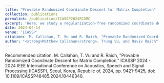 ```yaml
---
title: "Provable Randomized Coordinate Descent for Matrix Completion"
collection: publications
permalink: /publication/ICASSP2024RCDMC
excerpt: 'Here, we study a regularization-free randomized coordinate descent method that uses an efficient periodic refactorization to guarantee a linear convergence rate.'
date: 2024-04-14
venue: 'ICASSP'
citation: 'M. Callahan, T. Vu and R. Raich, "Provable Randomized Coordinate Descent for Matrix Completion," ICASSP 2024 - 2024 IEEE International Conference on Acoustics, Speech and Signal Processing (ICASSP), Seoul, Korea, Republic of, 2024, pp. 9421-9425, doi: 10.1109/ICASSP48485.2024.10446340.'
author: "<strong>Matthew Callahan</strong>, Trung Vu, and Raviv Raich" 
---
```


Recommended citation: M. Callahan, T. Vu and R. Raich, "Provable Randomized Coordinate Descent for Matrix Completion," ICASSP 2024 - 2024 IEEE International Conference on Acoustics, Speech and Signal Processing (ICASSP), Seoul, Korea, Republic of, 2024, pp. 9421-9425, doi: 10.1109/ICASSP48485.2024.10446340.

